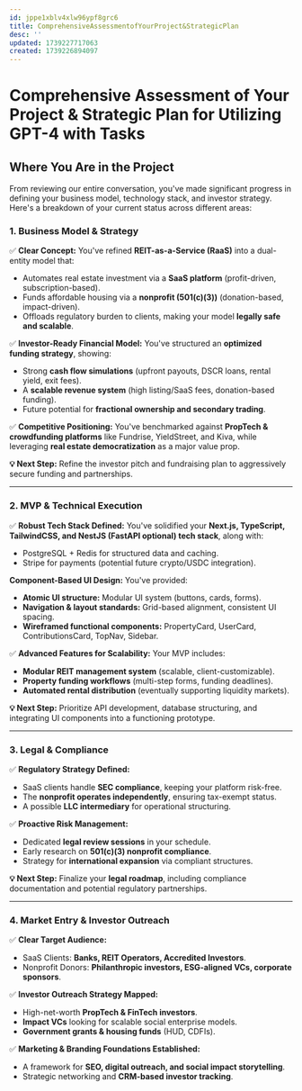```yaml
---
id: jppe1xblv4xlw96ypf8grc6
title: ComprehensiveAssessmentofYourProject&StrategicPlan
desc: ''
updated: 1739227717063
created: 1739226894097
---
```

# **Comprehensive Assessment of Your Project & Strategic Plan for Utilizing GPT-4 with Tasks**

## **Where You Are in the Project**

From reviewing our entire conversation, you've made significant progress in defining your business model, technology stack, and investor strategy. Here's a breakdown of your current status across different areas:

### **1\. Business Model & Strategy**

✅ **Clear Concept:** You've refined **REIT-as-a-Service (RaaS)** into a dual-entity model that:

-   Automates real estate investment via a **SaaS platform** (profit-driven, subscription-based).
-   Funds affordable housing via a **nonprofit (501(c)(3))** (donation-based, impact-driven).
-   Offloads regulatory burden to clients, making your model **legally safe and scalable**. 

✅ **Investor-Ready Financial Model:** You've structured an **optimized funding strategy**, showing:
-   Strong **cash flow simulations** (upfront payouts, DSCR loans, rental yield, exit fees).
-   A **scalable revenue system** (high listing/SaaS fees, donation-based funding).
-   Future potential for **fractional ownership and secondary trading**. 

✅ **Competitive Positioning:** You've benchmarked against **PropTech & crowdfunding platforms** like Fundrise, YieldStreet, and Kiva, while leveraging **real estate democratization** as a major value prop.

**💡 Next Step:** Refine the investor pitch and fundraising plan to aggressively secure funding and partnerships.

___

### **2\. MVP & Technical Execution**

✅ **Robust Tech Stack Defined:** You've solidified your **Next.js, TypeScript, TailwindCSS, and NestJS (FastAPI optional) tech stack**, along with:

-   PostgreSQL + Redis for structured data and caching.
-   Stripe for payments (potential future crypto/USDC integration). 

 **Component-Based UI Design:** You've provided:
-   **Atomic UI structure:** Modular UI system (buttons, cards, forms).
-   **Navigation & layout standards:** Grid-based alignment, consistent UI spacing.
-   **Wireframed functional components:** PropertyCard, UserCard, ContributionsCard, TopNav, Sidebar. 

✅ **Advanced Features for Scalability:** Your MVP includes:
-   **Modular REIT management system** (scalable, client-customizable).
-   **Property funding workflows** (multi-step forms, funding deadlines).
-   **Automated rental distribution** (eventually supporting liquidity markets).

**💡 Next Step:** Prioritize API development, database structuring, and integrating UI components into a functioning prototype.

___

### **3\. Legal & Compliance**

✅ **Regulatory Strategy Defined:**

-   SaaS clients handle **SEC compliance**, keeping your platform risk-free.
-   The **nonprofit operates independently**, ensuring tax-exempt status.
-   A possible **LLC intermediary** for operational structuring. 

✅ **Proactive Risk Management:**
-   Dedicated **legal review sessions** in your schedule.
-   Early research on **501(c)(3) nonprofit compliance**.
-   Strategy for **international expansion** via compliant structures.

**💡 Next Step:** Finalize your **legal roadmap**, including compliance documentation and potential regulatory partnerships.

___

### **4\. Market Entry & Investor Outreach**

✅ **Clear Target Audience:**

-   SaaS Clients: **Banks, REIT Operators, Accredited Investors**.
-   Nonprofit Donors: **Philanthropic investors, ESG-aligned VCs, corporate sponsors**. 

✅ **Investor Outreach Strategy Mapped:**
-   High-net-worth **PropTech & FinTech investors**.
-   **Impact VCs** looking for scalable social enterprise models.
-   **Government grants & housing funds** (HUD, CDFIs). 

✅ **Marketing & Branding Foundations Established:**
-   A framework for **SEO, digital outreach, and social impact storytelling**.
-   Strategic networking and **CRM-based investor tracking**.

